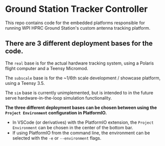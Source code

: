 # Ground Station Tracker Controller

This repo contains code for the embedded platforms responsible for running WPI HPRC Ground Station's custom antenna tracking platform.

## There are 3 different deployment bases for the code. 
The `real` base is for the actual hardware tracking system, using a Polaris flight computer and a Teensy Micromod.

The `subscale` base is for the ~1/6th scale development / showcase platform, using a Teensy 3.5.

The `sim` base is currently unimplemented, but is intended to in the future serve hardware-in-the-loop simulation functionality.

**The three different deployment bases can be chosen between using the `Project Environment` configuration in PlatformIO.**
- In VSCode (or derivatives) with the PlatformIO extension, the `Project Environment` can be chosen in the center of the bottom bar.
- If using PlatformIO from the command line, the environment can be selected with the `-e` or `--environment` flags.